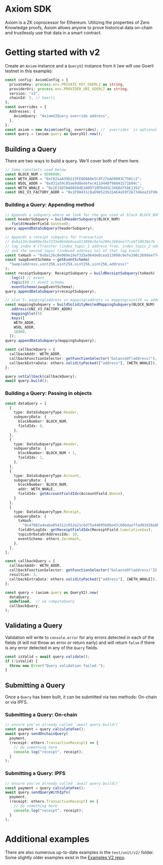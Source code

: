 # Axiom SDK

Axiom is a ZK coprocessor for Ethereum. Utilizing the properties of Zero Knowledge proofs, Axiom allows anyone to prove historical data on-chain and trustlessly use that data in a smart contract.

# Getting started with v2

Create an `Axiom` instance and a `QueryV2` instance from it (we will use Goerli testnet in this example):

```typescript
const config: AxiomConfig = {
  privateKey: process.env.PRIVATE_KEY_GOERLI as string,
  providerUri: process.env.PROVIDER_URI_GOERLI as string,
  version: "v2",
  chainId: 5, // Goerli
};
const overrides = {
  Addresses: {
    AxiomQuery: "AxiomV2Query override address",
  },
};
const axiom = new Axiom(config, overrides); // `overrides` is optional
const query = (axiom.query as QueryV2).new();
```

## Building a Query

There are two ways to build a query. We'll cover both of them here.

```typescript
// Some constants used below
const BLOCK_NUM = 9500000;
const WETH_ADDR = "0xC02aaA39b223FE8D0A0e5C4F27eAD9083C756Cc2";
const WSOL_ADDR = "0xd31a59c85ae9d8edefec411d448f90841571b89c";
const WETH_WHALE = "0x2E15D7AA0650dE1009710FDd45C3468d75AE1392";
const UNI_V3_FACTORY_ADDR = "0x1F98431c8aD98523631AE4a59f267346ea31F984";
```

### Building a Query: Appending method

```typescript
// Appends a subquery where we look for the gas used at block BLOCK_NUM
const headerSubquery = buildHeaderSubquery(BLOCK_NUM)
  .field(HeaderField.GasUsed);
query.appendDataSubquery(headerSubquery);

// Appends a receipt subquery for transaction 
// 0x0a126c0e009e19af335e964de0cea513098c9efe290c269dee77ca9f10838e7b in which we look at 
// log index 4 (Transfer (index_topic_1 address from, index_topic_2 address to, uint256 value))
// and the second topic (indexed address to) of that log event
const txHash = "0x0a126c0e009e19af335e964de0cea513098c9efe290c269dee77ca9f10838e7b";
const swapEventSchema = getEventSchema(
  "Swap(address,uint256,uint256,uint256,uint256,address)"
);
const receiptSubquery: ReceiptSubquery = buildReceiptSubquery(txHash)
  .log(4) // event 
  .topic(0) // event schema
  .eventSchema(swapEventSchema);
query.appendDataSubquery(receiptSubquery);

// slot 5: mapping(address => mapping(address => mapping(uint24 => address))) public override getPool;
const mappingSubquery = buildSolidityNestedMappingSubquery(BLOCK_NUM)
  .address(UNI_V3_FACTORY_ADDR)
  .mappingSlot(5)
  .keys([
    WETH_ADDR,
    WSOL_ADDR,
    10000,
  ]);
query.appendDataSubquery(mappingSubquery);

const callbackQuery = {
  callbackAddr: WETH_ADDR,
  callbackFunctionSelector: getFunctionSelector("balanceOf(address)"),
  callbackExtraData: ethers.solidityPacked(["address"], [WETH_WHALE]),
};

query.setCallback(callbackQuery);
await query.build();
```

### Building a Query: Passing in objects

```typescript
const dataQuery = [
  {
    type: DataSubqueryType.Header,
    subqueryData: {
      blockNumber: BLOCK_NUM,
      fieldIdx: 0,
    },
  },
  {
    type: DataSubqueryType.Header,
    subqueryData: {
      blockNumber: BLOCK_NUM + 1,
      fieldIdx: 1,
    },
  },
  {
    type: DataSubqueryType.Account,
    subqueryData: {
      blockNumber: BLOCK_NUM,
      addr: WETH_WHALE,
      fieldIdx: getAccountFieldIdx(AccountField.Nonce),
    }
  },
  {
    type: DataSubqueryType.Receipt,
    subqueryData: {
      txHash:
        "0x47082a4eaba054312c652a21c6d75a44095b8be43c60bdaeffad03d38a8b1602",
      fieldOrLogIdx: getReceiptFieldIdx(ReceiptField.CumulativeGas),
      topicOrDataOrAddressIdx: 10,
      eventSchema: ethers.ZeroHash,
    },
  },
];

const callbackQuery = {
  callbackAddr: WETH_ADDR,
  callbackFunctionSelector: getFunctionSelector("balanceOf(address)"]),
  resultLen: 3,
  callbackExtraData: ethers.solidityPacked(["address"], [WETH_WHALE]),
};

const query = (axiom.query as QueryV2).new(
  dataQuery,
  undefined,  // no computeQuery
  callbackQuery,
);
```

## Validating a Query

Validation will write to `console.error` for any errors detected in each of the fields (it will not throw an error or return early) and will return `false` if there is any error detected in any of the `Query` fields.

```typescript
const isValid = await query.validate();
if (!isValid) {
  throw new Error("Query validation failed.");
}
```

## Submitting a Query

Once a `Query` has been built, it can be submitted via two methods: On-chain or via IPFS.

### Submitting a Query: On-chain

```typescript
// ensure you've already called `await query.build()`
const payment = query.calculateFee();
await query.sendOnchainQuery(
  payment,
  (receipt: ethers.TransactionReceipt) => {
    // do something here
    console.log("receipt", receipt);
  }
);
```

### Submitting a Query: IPFS

```typescript
// ensure you've already called `await query.build()`
const payment = query.calculateFee();
await query.sendQueryWithIpfs(
  payment,
  (receipt: ethers.TransactionReceipt) => {
    // do something here
    console.log("receipt", receipt);
  }
);
```

# Additional examples

There are also numerous up-to-date examples in the `test/unit/v2/` folder. Some slightly older examples exist in the [Examples V2 repo](https://github.com/axiom-crypto/examples-v2). 
